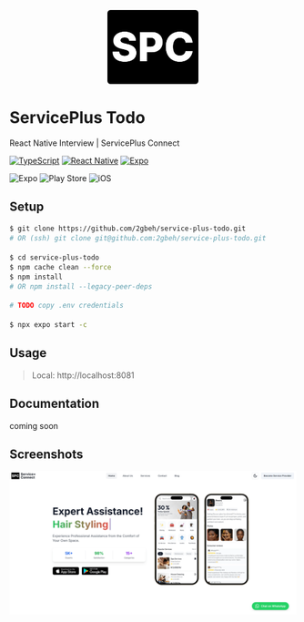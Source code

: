 <p align="center">
  <a href="https://serviceplusconnect.com" target="blank">
    <img src="./assets/icon.png" width="160px" alt="Logo" />
  </a>
</p>

# ServicePlus Todo

React Native Interview | ServicePlus Connect

[![TypeScript](https://img.shields.io/badge/TypeScript-5.x-blue.svg)](https://www.typescriptlang.org/docs/handbook/2/everyday-types.html)
[![React Native](https://img.shields.io/badge/React_Native-0.76-58c4dc.svg)](https://reactnative.dev/docs/environment-setup)
[![Expo](https://img.shields.io/badge/Expo-52.x-000014.svg)](https://docs.expo.dev/tutorial/create-your-first-app/)

![Expo](https://img.shields.io/badge/expo-1C1E24?style=for-the-badge&logo=expo&logoColor=#D04A37)
![Play Store](https://img.shields.io/badge/Google_Play-414141?style=for-the-badge&logo=google-play&logoColor=white)
![iOS](https://img.shields.io/badge/iOS-000000?style=for-the-badge&logo=ios&logoColor=white)

## Setup

```bash
$ git clone https://github.com/2gbeh/service-plus-todo.git
# OR (ssh) git clone git@github.com:2gbeh/service-plus-todo.git

$ cd service-plus-todo
$ npm cache clean --force
$ npm install
# OR npm install --legacy-peer-deps

# TODO copy .env credentials

$ npx expo start -c
```

## Usage

> Local: http://localhost:8081

## Documentation

coming soon

## Screenshots

![Social Preview](./assets/social-preview.png)
